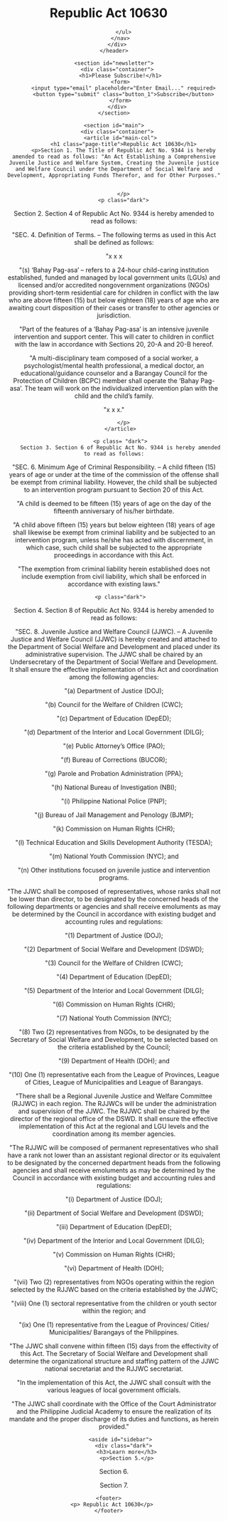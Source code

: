 <!DOCTYPE html>
<html>
  <head>
    <meta charset="utf-8">
    <meta name="description" content="professional web design">
	  <meta name="keywords" content="web design,professional web design">
  	<meta name="author" content="Brad Traversy">
    <title> Fifteenth Congress

Third Regular Session

Begun and held in Metro Manila, on Monday, the twenty-third day of July, two thousand twelve.

REPUBLIC ACT NO. 10630


About</title>
    <link rel="stylesheet" href="./css/style.css">
    <link rel="icon" href="img/favicon.png">
  </head>
  <body>
    <header>
      <div class="container">
        <div id="branding">
          <h1><span class="highlight"> Republic Act</span> 10630</h1>
        </div>
        <nav>
          <ul>
         
          </ul>
        </nav>
      </div>
    </header>

    <section id="newsletter">
      <div class="container">
        <h1>Please Subscribe!</h1>
        <form>
          <input type="email" placeholder="Enter Email..." required>
          <button type="submit" class="button_1">Subscribe</button>
        </form>
      </div>
    </section>

    <section id="main">
      <div class="container">
        <article id="main-col">
          <h1 class="page-title">Republic Act 10630</h1>
          <p>Section 1. The Title of Republic Act No. 9344 is hereby amended to read as follows: "An Act Establishing a Comprehensive Juvenile Justice and Welfare System, Creating the Juvenile justice and Welfare Council under the Department of Social Welfare and Development, Appropriating Funds Therefor, and for Other Purposes."


          </p>
          <p class="dark">
Section 2. Section 4 of Republic Act No. 9344 is hereby amended to read as follows:

"SEC. 4. Definition of Terms. – The following terms as used in this Act shall be defined as follows:

"x x x

"(s) ‘Bahay Pag-asa’ – refers to a 24-hour child-caring institution established, funded and managed by local government units (LGUs) and licensed and/or accredited nongovernment organizations (NGOs) providing short-term residential care for children in conflict with the law who are above fifteen (15) but below eighteen (18) years of age who are awaiting court disposition of their cases or transfer to other agencies or jurisdiction.

"Part of the features of a ‘Bahay Pag-asa’ is an intensive juvenile intervention and support center. This will cater to children in conflict with the law in accordance with Sections 20, 20-A and 20-B hereof.

"A multi-disciplinary team composed of a social worker, a psychologist/mental health professional, a medical doctor, an educational/guidance counselor and a Barangay Council for the Protection of Children (BCPC) member shall operate the ‘Bahay Pag-asa’. The team will work on the individualized intervention plan with the child and the child’s family.

"x x x."

          </p>
        </article>

		<p class= "dark">
		Section 3. Section 6 of Republic Act No. 9344 is hereby amended to read as follows:

"SEC. 6. Minimum Age of Criminal Responsibility. – A child fifteen (15) years of age or under at the time of the commission of the offense shall be exempt from criminal liability. However, the child shall be subjected to an intervention program pursuant to Section 20 of this Act.

"A child is deemed to be fifteen (15) years of age on the day of the fifteenth anniversary of his/her birthdate.

"A child above fifteen (15) years but below eighteen (18) years of age shall likewise be exempt from criminal liability and be subjected to an intervention program, unless he/she has acted with discernment, in which case, such child shall be subjected to the appropriate proceedings in accordance with this Act.

"The exemption from criminal liability herein established does not include exemption from civil liability, which shall be enforced in accordance with existing laws."

</p>

		<p class="dark">
Section 4. Section 8 of Republic Act No. 9344 is hereby amended to read as follows:

"SEC. 8. Juvenile Justice and Welfare Council (JJWC). – A Juvenile Justice and Welfare Council (JJWC) is hereby created and attached to the Department of Social Welfare and Development and placed under its administrative supervision. The JJWC shall be chaired by an Undersecretary of the Department of Social Welfare and Development. It shall ensure the effective implementation of this Act and coordination among the following agencies:

"(a) Department of Justice (DOJ);

"(b) Council for the Welfare of Children (CWC);

"(c) Department of Education (DepED);

"(d) Department of the Interior and Local Government (DILG);

"(e) Public Attorney’s Office (PAO);

"(f) Bureau of Corrections (BUCOR);

"(g) Parole and Probation Administration (PPA);

"(h) National Bureau of Investigation (NBI);

"(i) Philippine National Police (PNP);

"(j) Bureau of Jail Management and Penology (BJMP);

"(k) Commission on Human Rights (CHR);

"(l) Technical Education and Skills Development Authority (TESDA);

"(m) National Youth Commission (NYC); and

"(n) Other institutions focused on juvenile justice and intervention programs.

"The JJWC shall be composed of representatives, whose ranks shall not be lower than director, to be designated by the concerned heads of the following departments or agencies and shall receive emoluments as may be determined by the Council in accordance with existing budget and accounting rules and regulations:

"(1) Department of Justice (DOJ);

"(2) Department of Social Welfare and Development (DSWD);

"(3) Council for the Welfare of Children (CWC);

"(4) Department of Education (DepED);

"(5) Department of the Interior and Local Government (DILG);

"(6) Commission on Human Rights (CHR);

"(7) National Youth Commission (NYC);

"(8) Two (2) representatives from NGOs, to be designated by the Secretary of Social Welfare and Development, to be selected based on the criteria established by the Council;

"(9) Department of Health (DOH); and

"(10) One (1) representative each from the League of Provinces, League of Cities, League of Municipalities and League of Barangays.

"There shall be a Regional Juvenile Justice and Welfare Committee (RJJWC) in each region. The RJJWCs will be under the administration and supervision of the JJWC. The RJJWC shall be chaired by the director of the regional office of the DSWD. It shall ensure the effective implementation of this Act at the regional and LGU levels and the coordination among its member agencies.

"The RJJWC will be composed of permanent representatives who shall have a rank not lower than an assistant regional director or its equivalent to be designated by the concerned department heads from the following agencies and shall receive emoluments as may be determined by the Council in accordance with existing budget and accounting rules and regulations:

"(i) Department of Justice (DOJ);

"(ii) Department of Social Welfare and Development (DSWD);

"(iii) Department of Education (DepED);

"(iv) Department of the Interior and Local Government (DILG);

"(v) Commission on Human Rights (CHR);

"(vi) Department of Health (DOH);

"(vii) Two (2) representatives from NGOs operating within the region selected by the RJJWC based on the criteria established by the JJWC;

"(viii) One (1) sectoral representative from the children or youth sector within the region; and

"(ix) One (1) representative from the League of Provinces/ Cities/ Municipalities/ Barangays of the Philippines.

"The JJWC shall convene within fifteen (15) days from the effectivity of this Act. The Secretary of Social Welfare and Development shall determine the organizational structure and staffing pattern of the JJWC national secretariat and the RJJWC secretariat.

"In the implementation of this Act, the JJWC shall consult with the various leagues of local government officials.

"The JJWC shall coordinate with the Office of the Court Administrator and the Philippine Judicial Academy to ensure the realization of its mandate and the proper discharge of its duties and functions, as herein provided."

</p>




        <aside id="sidebar">
          <div class="dark">
            <h3>Learn more</h3>
            <p>Section 5.</p>
<p>Section 6. </p>
<p>Section 7. </p>
          </div>
        </aside>
      </div>
    </section>

    <footer>
      <p> Republic Act 10630</p>
    </footer>
  </body>
</html>

